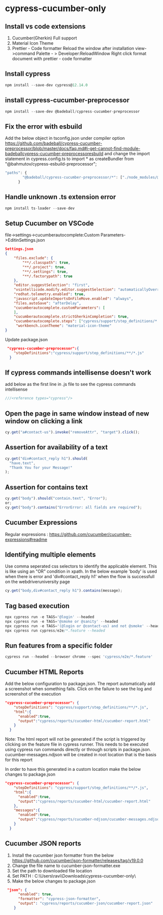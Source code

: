 # cypress-cucumber-only

## Install vs code extensions

1. Cucumber(Gherkin) Full support
2. Material Icon Theme
3. Prettier - Code formatter
   Reload the window after installation view->command Palette - > Developer:ReloadWindow
   Right click format document with prettier - code formatter

## Install cypress

```javascript
npm install --save-dev cypress@12.14.0
```

## install cypress-cucumber-preprocessor

```javascript
npm install --save-dev @badeball/cypress-cucumber-preprocessor
```

## Fix the error with esbuild

Add the below object in tsconfig.json under compiler option
<https://github.com/badeball/cypress-cucumber-preprocessor/blob/master/docs/faq.md#i-get-cannot-find-module-badeballcypress-cucumber-preprocessoresbuild> and change the import statement in cypress.config.ts to import \* as createBundler from "@bahmutov/cypress-esbuild-preprocessor";

```javascript
"paths": {
        "@badeball/cypress-cucumber-preprocessor/*": ["./node_modules/@badeball/cypress-cucumber-preprocessor/dist/subpath-entrypoints/*"]
      }
```

## Handle unknown .ts extension error

```javascript
npm install ts-loader --save-dev
```

## Setup Cucumber on VSCode

file->settings->cucumberautocomplete:Custom Parameters->EditinSettings.json

```json
Settings.json
{
    "files.exclude": {
        "**/.classpath": true,
        "**/.project": true,
        "**/.settings": true,
        "**/.factorypath": true
    },
    "editor.suggestSelection": "first",
    "vsintellicode.modify.editor.suggestSelection": "automaticallyOverrodeDefaultValue",
    "redhat.telemetry.enabled": true,
    "javascript.updateImportsOnFileMove.enabled": "always",
    "files.autoSave": "afterDelay",
    "cucumberautocomplete.customParameters": [
    ],
    "cucumberautocomplete.strictGherkinCompletion": true,
    "cucumberautocomplete.steps": ["cypress/support/step_definitions/*.js"],
     "workbench.iconTheme": "material-icon-theme"
}
```

Update package.json

```json
 "cypress-cucumber-preprocessor":{
    "stepDefinitions":"cypress/support/step_definitions/**/*.js"
  }
```

## If cypress commands intellisense doesn't work

add below as the first line in .js file to see the cypress commands intellisense

```javascript
///<reference types="cypress"/>
```

## Open the page in same window instead of new window on clicking a link

```javascript
cy.get("a#contact-us").invoke("removeAttr", "target").click();
```

## Assertion for availability of a text

```javascript
cy.get("div#contact_reply h1").should(
  "have.text",
  "Thank You for your Message!"
);
```

## Assertion for contains text

```javascript
cy.get("body").should("contain.text", "Error");
or;
cy.get("body").contains("ErrorError: all fields are required");
```

## Cucumber Expressions

Regular expressions : <https://github.com/cucumber/cucumber-expressions#readme>

## Identifying multiple elements

Use comma seperated css selectors to identify the applicable element. This is like using an "OR" condition in xpath. In the below example 'body' is used when there is error and 'div#contact_reply h1' when the flow is successfull on the webdriveruniversity page

```javascript
cy.get("body,div#contact_reply h1").contains(message);
```

## Tag based execution

```javascript
npx cypress run -e TAGS='@login' --headed
npx cypress run -e TAGS='@smoke or @sanity' --headed
npx cypress run -e TAGS='(@login or @contact-us) and not @smoke' --headed
npx cypress run cypress/e2e/*.feature --headed
```

## Run features from a specific folder

```javascript
cypress run --headed --browser chrome --spec 'cypress/e2e/*.feature'
```

## Cucumber HTML Reports

Add the below configuration to package.json. The report automatically add a screenshot when something fails. Click on the failure to see the log and screenshot of the execution

```json
"cypress-cucumber-preprocessor": {
    "stepDefinitions": "cypress/support/step_definitions/**/*.js",
    "html":{
      "enabled":true,
      "output":"cypress/reports/cucumber-html/cucumber-report.html"
    }
  }
```

Note: The html report will not be generated if the script is triggered by clicking on the feature file in cypress runner. This needs to be executed using cypress run commands directly or through scripts in package.json. cucumber-messages.ndjson will be created in root location that is the basis for this report

In order to have this generated in a custom location make the below changes to package.json

```json
"cypress-cucumber-preprocessor": {
    "stepDefinitions": "cypress/support/step_definitions/**/*.js",
    "html":{
      "enabled":true,
      "output":"cypress/reports/cucumber-html/cucumber-report.html"
    },
    "messages":{
      "enabled":true,
      "output":"cypress/reports/cucumber-ndjson/cucumber-messages.ndjson"
    }
  }
```

## Cucumber JSON reports

1. Install the cucumber json formatter from the below <https://github.com/cucumber/json-formatter/releases/tag/v19.0.0>
2. Change the file name to cucumber-json-formatter.exe
3. Set the path to downloaded file location
4. Set PATH : C:\Users\ravi\Downloads\cypress-cucumber-only\
5. Make the below changes to package.json

```json
 "json": {
      "enabled": true,
      "formatter": "cypress-json-formatter",
      "output": "cypress/reports/cucumber-json/cucumber-report.json"
    }
```
